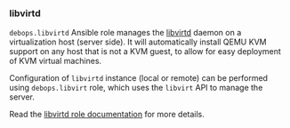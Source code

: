 ### libvirtd

`debops.libvirtd` Ansible role manages the
[libvirtd](https://libvirt.org/) daemon on a virtualization host (server
side). It will automatically install QEMU KVM support on any host that
is not a KVM guest, to allow for easy deployment of KVM virtual
machines.

Configuration of `libvirtd` instance (local or remote) can be performed
using `debops.libvirt` role, which uses the `libvirt` API to manage the
server.

Read the [libvirtd role documentation](https://docs.debops.org/en/master/ansible/roles/libvirtd/) for more details.

